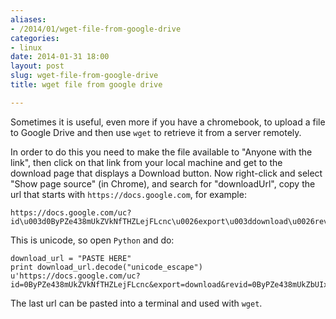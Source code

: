 ```yaml
---
aliases:
- /2014/01/wget-file-from-google-drive
categories:
- linux
date: 2014-01-31 18:00
layout: post
slug: wget-file-from-google-drive
title: wget file from google drive

---
```


Sometimes it is useful, even more if you have a chromebook, to upload a file to Google Drive and then use `wget` to retrieve it from a server remotely.

In order to do this you need to make the file available to "Anyone with the link", then click on that link from your local machine and get to the download page that displays a Download button.
Now right-click and select "Show page source" (in Chrome), and search for "downloadUrl", copy the url that starts with `https://docs.google.com`, for example:

    https://docs.google.com/uc?id\u003d0ByPZe438mUkZVkNfTHZLejFLcnc\u0026export\u003ddownload\u0026revid\u003d0ByPZe438mUkZbUIxRkYvM2dwbVduRUxSVXNERm0zZFFiU2c0PQ

This is unicode, so open `Python` and do:

    download_url = "PASTE HERE"
    print download_url.decode("unicode_escape")
    u'https://docs.google.com/uc?id=0ByPZe438mUkZVkNfTHZLejFLcnc&export=download&revid=0ByPZe438mUkZbUIxRkYvM2dwbVduRUxSVXNERm0zZFFiU2c0PQ'
    
The last url can be pasted into a terminal and used with `wget`.
    
